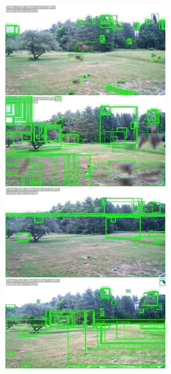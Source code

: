 ![20200624-162114-165119](in/20200624/20200624-162114-165119_0_.jpg)
![20200624-165124-172129](in/20200624/20200624-165124-172129_0_.jpg)
![20200624-172134-175139](in/20200624/20200624-172134-175139_0_.jpg)
![20200624-175144-182149](in/20200624/20200624-175144-182149_0_.jpg)
